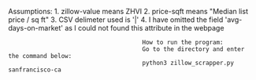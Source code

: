 Assumptions:
                                           1. zillow-value means ZHVI
                                           2. price-sqft means "Median list price / sq ft"
                                           3. CSV delimeter used is '|'
                                           4. I have omitted the field 'avg-days-on-market'
                                              as I could not found this attribute in the webpage


                                          How to run the program:
                                          Go to the directory and enter the command below:
                                          python3 zillow_scrapper.py sanfrancisco-ca